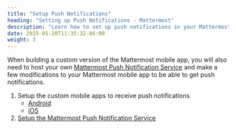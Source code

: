 ```yaml
---
title: "Setup Push Notifications"
heading: "Setting up Push Notifications - Mattermost"
description: "Learn how to set up push notifications in your Mattermost mobile application."
date: 2015-05-20T11:35:32-04:00
weight: 3
---
```


When building a custom version of the Mattermost mobile app, you will also need to host your own [Mattermost Push Notification Service](https://github.com/mattermost/mattermost-push-proxy/releases) and make a few modifications to your Mattermost mobile app to be able to get push notifications.

1. Setup the custom mobile apps to receive push notifications
    - [Android](/contribute/mobile/push-notifications/android/)
    - [iOS](/contribute/mobile/push-notifications/ios/)
2. [Setup the Mattermost Push Notification Service](/contribute/mobile/push-notifications/service/)
